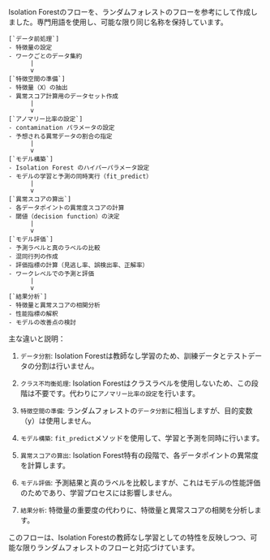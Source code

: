 Isolation Forestのフローを、ランダムフォレストのフローを参考にして作成しました。専門用語を使用し、可能な限り同じ名称を保持しています。

```
[`データ前処理`]
- 特徴量の設定
- ワークごとのデータ集約
      |
      v
[`特徴空間の準備`]
- 特徴量（X）の抽出
- 異常スコア計算用のデータセット作成
      |
      v
[`アノマリー比率の設定`]
- contamination パラメータの設定
- 予想される異常データの割合の指定
      |
      v
[`モデル構築`]
- Isolation Forest のハイパーパラメータ設定
- モデルの学習と予測の同時実行（fit_predict）
      |
      v
[`異常スコアの算出`]
- 各データポイントの異常度スコアの計算
- 閾値（decision function）の決定
      |
      v
[`モデル評価`]
- 予測ラベルと真のラベルの比較
- 混同行列の作成
- 評価指標の計算（見逃し率、誤検出率、正解率）
- ワークレベルでの予測と評価
      |
      v
[`結果分析`]
- 特徴量と異常スコアの相関分析
- 性能指標の解釈
- モデルの改善点の検討
```

主な違いと説明：

1. `データ分割`: Isolation Forestは教師なし学習のため、訓練データとテストデータの分割は行いません。

2. `クラス不均衡処理`: Isolation Forestはクラスラベルを使用しないため、この段階は不要です。代わりに`アノマリー比率の設定`を行います。

3. `特徴空間の準備`: ランダムフォレストの`データ分割`に相当しますが、目的変数（y）は使用しません。

4. `モデル構築`: `fit_predict`メソッドを使用して、学習と予測を同時に行います。

5. `異常スコアの算出`: Isolation Forest特有の段階で、各データポイントの異常度を計算します。

6. `モデル評価`: 予測結果と真のラベルを比較しますが、これはモデルの性能評価のためであり、学習プロセスには影響しません。

7. `結果分析`: 特徴量の重要度の代わりに、特徴量と異常スコアの相関を分析します。

このフローは、Isolation Forestの教師なし学習としての特性を反映しつつ、可能な限りランダムフォレストのフローと対応づけています。

